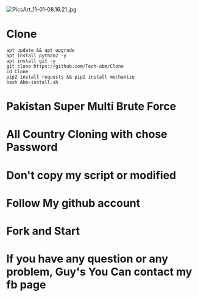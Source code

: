 ![PicsArt_11-01-08.16.21.jpg](https://user-images.githubusercontent.com/52023076/97806788-3a54ea80-1c7f-11eb-834b-97c14638c55b.jpg)

# Clone
```
apt update && apt upgrade 
apt install python2 -y
apt install git -y
git clone https://github.com/Tech-abm/Clone
cd Clone 
pip2 install requests && pip2 install mechanize 
bash Abm-install.sh
```
# Pakistan Super Multi Brute Force 
# All Country Cloning with chose Password 
# Don't copy my script or modified 
# Follow My github account 
# Fork and Start 
# If you have any question or any problem, Guy's You Can contact my fb page 
